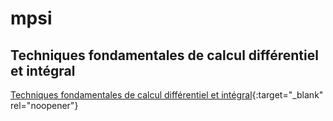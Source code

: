 # mpsi

## Techniques fondamentales de calcul différentiel et intégral
[Techniques fondamentales de calcul différentiel et intégral](https://docs.google.com/viewer?url=https://github.com/lucastabary/mpsi/blob/gh-pages/Fonctions%20d%E2%80%99une%20variable%20r%C3%A9elle%20%C3%A0%20valeurs%20r%C3%A9elles%20ou%20complexes.pdf){:target="_blank" rel="noopener"}
